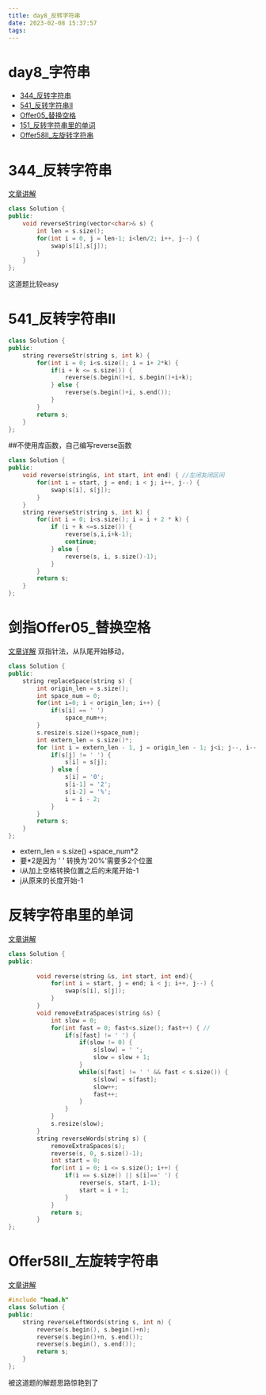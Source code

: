```yaml
---
title: day8_反转字符串
date: 2023-02-08 15:37:57
tags:
---
```

# day8_字符串
- [344_反转字符串](https://leetcode.cn/problems/reverse-string/submissions/)
- [541_反转字符串II](https://leetcode.cn/problems/reverse-string-ii/)
- [Offer05_替换空格](https://leetcode.cn/problems/ti-huan-kong-ge-lcof/)
- [151_反转字符串里的单词](https://leetcode.cn/problems/reverse-words-in-a-string/)
- [Offer58II_左旋转字符串](https://leetcode.cn/problems/zuo-xuan-zhuan-zi-fu-chuan-lcof/)
# 344_反转字符串
[文章讲解](https://programmercarl.com/0344.%E5%8F%8D%E8%BD%AC%E5%AD%97%E7%AC%A6%E4%B8%B2.html)
```cpp
class Solution {
public:
    void reverseString(vector<char>& s) {
        int len = s.size();
        for(int i = 0, j = len-1; i<len/2; i++, j--) {
            swap(s[i],s[j]);
        }
    }
};
```
这道题比较easy
# 541_反转字符串II
```cpp
class Solution {
public:
    string reverseStr(string s, int k) {
        for(int i = 0; i<s.size(); i = i+ 2*k) {
            if(i + k <= s.size()) {
                reverse(s.begin()+i, s.begin()+i+k);
            } else {
                reverse(s.begin()+i, s.end());
            }
        }
        return s;
    }
};
```
##不使用库函数，自己编写reverse函数
```cpp
class Solution {
public:
    void reverse(string&s, int start, int end) { //左闭友闭区间
        for(int i = start, j = end; i < j; i++, j--) {
            swap(s[i], s[j]);
        }
    }
    string reverseStr(string s, int k) {
        for(int i = 0; i<s.size(); i = i + 2 * k) {
            if (i + k <=s.size()) {
                reverse(s,i,i+k-1);
                continue;
            } else {
                reverse(s, i, s.size()-1);
            }
        }
        return s;
    }
};
```
# 剑指Offer05_替换空格
[文章详解](https://programmercarl.com/%E5%89%91%E6%8C%87Offer05.%E6%9B%BF%E6%8D%A2%E7%A9%BA%E6%A0%BC.html)
双指针法，从队尾开始移动，
```cpp
class Solution {
public:
    string replaceSpace(string s) {
        int origin_len = s.size();
        int space_num = 0;
        for(int i=0; i < origin_len; i++) {
            if(s[i] == ' ')
                space_num++;
        }
        s.resize(s.size()+space_num);
        int extern_len = s.size()*;
        for (int i = extern_len - 1, j = origin_len - 1; j<i; j--, i--) {
            if(s[j] != ' ') {
                s[i] = s[j];
            } else {
                s[i] = '0';
                s[i-1] = '2';
                s[i-2] = '%';
                i = i - 2;
            }
        }
        return s;
    }
};
```
- extern_len = s.size() +space_num*2
- 要*2是因为 ' ' 转换为'20%'需要多2个位置
- i从加上空格转换位置之后的末尾开始-1
- j从原来的长度开始-1

# 反转字符串里的单词
[文章讲解](https://programmercarl.com/0151.%E7%BF%BB%E8%BD%AC%E5%AD%97%E7%AC%A6%E4%B8%B2%E9%87%8C%E7%9A%84%E5%8D%95%E8%AF%8D.html#%E5%85%B6%E4%BB%96%E8%AF%AD%E8%A8%80%E7%89%88%E6%9C%AC)

```cpp
class Solution {
public:
    
        void reverse(string &s, int start, int end){
            for(int i = start, j = end; i < j; i++, j--) {
                swap(s[i], s[j]);
            }
        }
        void removeExtraSpaces(string &s) {
            int slow = 0;
            for(int fast = 0; fast<s.size(); fast++) { //
                if(s[fast] != ' ') {
                    if(slow != 0) {
                        s[slow] = ' ';
                        slow = slow + 1;
                    }
                    while(s[fast] != ' ' && fast < s.size()) {
                        s[slow] = s[fast];
                        slow++;
                        fast++;
                    }  
                }
            }
            s.resize(slow);
        }
        string reverseWords(string s) {
            removeExtraSpaces(s);
            reverse(s, 0, s.size()-1);
            int start = 0;
            for(int i = 0; i <= s.size(); i++) {
                if(i == s.size() || s[i]==' ') {
                    reverse(s, start, i-1);
                    start = i + 1;
                }
            }
            return s;
        }
};
```

# Offer58II_左旋转字符串
[文章讲解](https://programmercarl.com/%E5%89%91%E6%8C%87Offer58-II.%E5%B7%A6%E6%97%8B%E8%BD%AC%E5%AD%97%E7%AC%A6%E4%B8%B2.html#%E5%85%B6%E4%BB%96%E8%AF%AD%E8%A8%80%E7%89%88%E6%9C%AC)
```cpp
#include "head.h"
class Solution {
public:
    string reverseLeftWords(string s, int n) {
        reverse(s.begin(), s.begin()+n);
        reverse(s.begin()+n, s.end());
        reverse(s.begin(), s.end());
        return s;
    }   
};
```
被这道题的解题思路惊艳到了